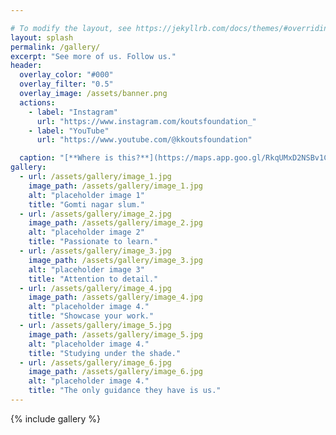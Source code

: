 ```yaml
---

# To modify the layout, see https://jekyllrb.com/docs/themes/#overriding-theme-defaults
layout: splash
permalink: /gallery/
excerpt: "See more of us. Follow us." 
header:
  overlay_color: "#000"
  overlay_filter: "0.5"
  overlay_image: /assets/banner.png
  actions:	
    - label: "Instagram"
      url: "https://www.instagram.com/koutsfoundation_"
    - label: "YouTube"
      url: "https://www.youtube.com/@kkoutsfoundation"

  caption: "[**Where is this?**](https://maps.app.goo.gl/RkqUMxD2NSBv1C2j6)"
gallery:
  - url: /assets/gallery/image_1.jpg
    image_path: /assets/gallery/image_1.jpg
    alt: "placeholder image 1"
    title: "Gomti nagar slum."
  - url: /assets/gallery/image_2.jpg
    image_path: /assets/gallery/image_2.jpg
    alt: "placeholder image 2"
    title: "Passionate to learn."
  - url: /assets/gallery/image_3.jpg
    image_path: /assets/gallery/image_3.jpg
    alt: "placeholder image 3"
    title: "Attention to detail."
  - url: /assets/gallery/image_4.jpg
    image_path: /assets/gallery/image_4.jpg
    alt: "placeholder image 4."
    title: "Showcase your work."
  - url: /assets/gallery/image_5.jpg
    image_path: /assets/gallery/image_5.jpg
    alt: "placeholder image 4."
    title: "Studying under the shade."
  - url: /assets/gallery/image_6.jpg
    image_path: /assets/gallery/image_6.jpg
    alt: "placeholder image 4."
    title: "The only guidance they have is us."
---
```


{% include gallery %}


